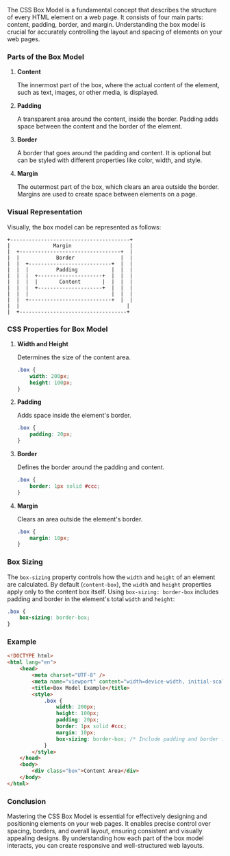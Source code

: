 The CSS Box Model is a fundamental concept that describes the structure of every HTML element on a web page. It consists of four main parts: content, padding, border, and margin. Understanding the box model is crucial for accurately controlling the layout and spacing of elements on your web pages.

### Parts of the Box Model

1. **Content**

    The innermost part of the box, where the actual content of the element, such as text, images, or other media, is displayed.

2. **Padding**

    A transparent area around the content, inside the border. Padding adds space between the content and the border of the element.

3. **Border**

    A border that goes around the padding and content. It is optional but can be styled with different properties like color, width, and style.

4. **Margin**

    The outermost part of the box, which clears an area outside the border. Margins are used to create space between elements on a page.

### Visual Representation

Visually, the box model can be represented as follows:

```
+---------------------------------------+
|              Margin                   |
|  +---------------------------------+  |
|  |            Border               |  |
|  |  +---------------------------+  |  |
|  |  |         Padding           |  |  |
|  |  |  +---------------------+  |  |  |
|  |  |  |       Content       |  |  |  |
|  |  |  +---------------------+  |  |  |
|  |  |                           |  |  |
|  |  +---------------------------+  |  |
|  |                                   |
|  +-----------------------------------+
```

### CSS Properties for Box Model

1. **Width and Height**

    Determines the size of the content area.

    ```css
    .box {
        width: 200px;
        height: 100px;
    }
    ```

2. **Padding**

    Adds space inside the element's border.

    ```css
    .box {
        padding: 20px;
    }
    ```

3. **Border**

    Defines the border around the padding and content.

    ```css
    .box {
        border: 1px solid #ccc;
    }
    ```

4. **Margin**

    Clears an area outside the element's border.

    ```css
    .box {
        margin: 10px;
    }
    ```

### Box Sizing

The `box-sizing` property controls how the `width` and `height` of an element are calculated. By default (`content-box`), the `width` and `height` properties apply only to the content box itself. Using `box-sizing: border-box` includes padding and border in the element's total `width` and `height`:

```css
.box {
    box-sizing: border-box;
}
```

### Example

```html
<!DOCTYPE html>
<html lang="en">
    <head>
        <meta charset="UTF-8" />
        <meta name="viewport" content="width=device-width, initial-scale=1.0" />
        <title>Box Model Example</title>
        <style>
            .box {
                width: 200px;
                height: 100px;
                padding: 20px;
                border: 1px solid #ccc;
                margin: 10px;
                box-sizing: border-box; /* Include padding and border in the element's total size */
            }
        </style>
    </head>
    <body>
        <div class="box">Content Area</div>
    </body>
</html>
```

### Conclusion

Mastering the CSS Box Model is essential for effectively designing and positioning elements on your web pages. It enables precise control over spacing, borders, and overall layout, ensuring consistent and visually appealing designs. By understanding how each part of the box model interacts, you can create responsive and well-structured web layouts.
